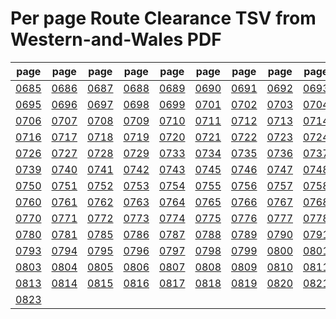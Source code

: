 # Per page Route Clearance TSV from Western-and-Wales PDF

|page|page|page|page|page|page|page|page|page|page|
|----|----|----|----|----|----|----|----|----|----|
|[0685](tsv/pg_0685.tsv)|[0686](tsv/pg_0686.tsv)|[0687](tsv/pg_0687.tsv)|[0688](tsv/pg_0688.tsv)|[0689](tsv/pg_0689.tsv)|[0690](tsv/pg_0690.tsv)|[0691](tsv/pg_0691.tsv)|[0692](tsv/pg_0692.tsv)|[0693](tsv/pg_0693.tsv)|[0694](tsv/pg_0694.tsv)|
|[0695](tsv/pg_0695.tsv)|[0696](tsv/pg_0696.tsv)|[0697](tsv/pg_0697.tsv)|[0698](tsv/pg_0698.tsv)|[0699](tsv/pg_0699.tsv)|[0701](tsv/pg_0701.tsv)|[0702](tsv/pg_0702.tsv)|[0703](tsv/pg_0703.tsv)|[0704](tsv/pg_0704.tsv)|[0705](tsv/pg_0705.tsv)|
|[0706](tsv/pg_0706.tsv)|[0707](tsv/pg_0707.tsv)|[0708](tsv/pg_0708.tsv)|[0709](tsv/pg_0709.tsv)|[0710](tsv/pg_0710.tsv)|[0711](tsv/pg_0711.tsv)|[0712](tsv/pg_0712.tsv)|[0713](tsv/pg_0713.tsv)|[0714](tsv/pg_0714.tsv)|[0715](tsv/pg_0715.tsv)|
|[0716](tsv/pg_0716.tsv)|[0717](tsv/pg_0717.tsv)|[0718](tsv/pg_0718.tsv)|[0719](tsv/pg_0719.tsv)|[0720](tsv/pg_0720.tsv)|[0721](tsv/pg_0721.tsv)|[0722](tsv/pg_0722.tsv)|[0723](tsv/pg_0723.tsv)|[0724](tsv/pg_0724.tsv)|[0725](tsv/pg_0725.tsv)|
|[0726](tsv/pg_0726.tsv)|[0727](tsv/pg_0727.tsv)|[0728](tsv/pg_0728.tsv)|[0729](tsv/pg_0729.tsv)|[0733](tsv/pg_0733.tsv)|[0734](tsv/pg_0734.tsv)|[0735](tsv/pg_0735.tsv)|[0736](tsv/pg_0736.tsv)|[0737](tsv/pg_0737.tsv)|[0738](tsv/pg_0738.tsv)|
|[0739](tsv/pg_0739.tsv)|[0740](tsv/pg_0740.tsv)|[0741](tsv/pg_0741.tsv)|[0742](tsv/pg_0742.tsv)|[0743](tsv/pg_0743.tsv)|[0745](tsv/pg_0745.tsv)|[0746](tsv/pg_0746.tsv)|[0747](tsv/pg_0747.tsv)|[0748](tsv/pg_0748.tsv)|[0749](tsv/pg_0749.tsv)|
|[0750](tsv/pg_0750.tsv)|[0751](tsv/pg_0751.tsv)|[0752](tsv/pg_0752.tsv)|[0753](tsv/pg_0753.tsv)|[0754](tsv/pg_0754.tsv)|[0755](tsv/pg_0755.tsv)|[0756](tsv/pg_0756.tsv)|[0757](tsv/pg_0757.tsv)|[0758](tsv/pg_0758.tsv)|[0759](tsv/pg_0759.tsv)|
|[0760](tsv/pg_0760.tsv)|[0761](tsv/pg_0761.tsv)|[0762](tsv/pg_0762.tsv)|[0763](tsv/pg_0763.tsv)|[0764](tsv/pg_0764.tsv)|[0765](tsv/pg_0765.tsv)|[0766](tsv/pg_0766.tsv)|[0767](tsv/pg_0767.tsv)|[0768](tsv/pg_0768.tsv)|[0769](tsv/pg_0769.tsv)|
|[0770](tsv/pg_0770.tsv)|[0771](tsv/pg_0771.tsv)|[0772](tsv/pg_0772.tsv)|[0773](tsv/pg_0773.tsv)|[0774](tsv/pg_0774.tsv)|[0775](tsv/pg_0775.tsv)|[0776](tsv/pg_0776.tsv)|[0777](tsv/pg_0777.tsv)|[0778](tsv/pg_0778.tsv)|[0779](tsv/pg_0779.tsv)|
|[0780](tsv/pg_0780.tsv)|[0781](tsv/pg_0781.tsv)|[0785](tsv/pg_0785.tsv)|[0786](tsv/pg_0786.tsv)|[0787](tsv/pg_0787.tsv)|[0788](tsv/pg_0788.tsv)|[0789](tsv/pg_0789.tsv)|[0790](tsv/pg_0790.tsv)|[0791](tsv/pg_0791.tsv)|[0792](tsv/pg_0792.tsv)|
|[0793](tsv/pg_0793.tsv)|[0794](tsv/pg_0794.tsv)|[0795](tsv/pg_0795.tsv)|[0796](tsv/pg_0796.tsv)|[0797](tsv/pg_0797.tsv)|[0798](tsv/pg_0798.tsv)|[0799](tsv/pg_0799.tsv)|[0800](tsv/pg_0800.tsv)|[0801](tsv/pg_0801.tsv)|[0802](tsv/pg_0802.tsv)|
|[0803](tsv/pg_0803.tsv)|[0804](tsv/pg_0804.tsv)|[0805](tsv/pg_0805.tsv)|[0806](tsv/pg_0806.tsv)|[0807](tsv/pg_0807.tsv)|[0808](tsv/pg_0808.tsv)|[0809](tsv/pg_0809.tsv)|[0810](tsv/pg_0810.tsv)|[0811](tsv/pg_0811.tsv)|[0812](tsv/pg_0812.tsv)|
|[0813](tsv/pg_0813.tsv)|[0814](tsv/pg_0814.tsv)|[0815](tsv/pg_0815.tsv)|[0816](tsv/pg_0816.tsv)|[0817](tsv/pg_0817.tsv)|[0818](tsv/pg_0818.tsv)|[0819](tsv/pg_0819.tsv)|[0820](tsv/pg_0820.tsv)|[0821](tsv/pg_0821.tsv)|[0822](tsv/pg_0822.tsv)|
|[0823](tsv/pg_0823.tsv)||||||||||
